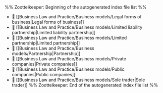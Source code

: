 %% Zoottelkeeper: Beginning of the autogenerated index file list  %%
- 📄 [[Business Law and Practice/Business models/Legal forms of business|Legal forms of business]]
- 📄 [[Business Law and Practice/Business models/Limited liability partnership|Limited liability partnership]]
- 📄 [[Business Law and Practice/Business models/Limited partnership|Limited partnership]]
- 📄 [[Business Law and Practice/Business models/Partnership|Partnership]]
- 📄 [[Business Law and Practice/Business models/Private companies|Private companies]]
- 📄 [[Business Law and Practice/Business models/Public companies|Public companies]]
- 📄 [[Business Law and Practice/Business models/Sole trader|Sole trader]]
%% Zoottelkeeper: End of the autogenerated index file list  %%
